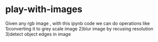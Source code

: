 # play-with-images
Given any rgb image , with this ipynb code we can do operations like 1)converting it to grey scale image 2)blur image by recusing resolution 3)detect object edges in image
